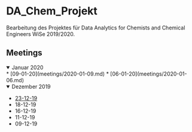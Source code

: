 # DA_Chem_Projekt

Bearbeitung des Projektes für Data Analytics for Chemists and Chemical Engineers WiSe 2019/2020.

## Meetings

<details open>
<summary> Januar 2020 </summary>
  * [09-01-20](meetings/2020-01-09.md)
  * [06-01-20](meetings/2020-01-06.md)
</details>

<details open>
<summary>Dezember 2019</summary>
  
  * [23-12-19](meetings/2019-12-23.md)
  * 18-12-19
  * 16-12-19
  * 11-12-19
  * 09-12-19

</details>
